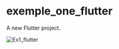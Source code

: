 # exemple_one_flutter

A new Flutter project.

![Ex1_flutter](https://user-images.githubusercontent.com/123635782/221405322-25472550-6b3a-4d36-a348-680df16a7c75.png)
